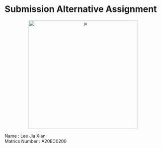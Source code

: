 # Submission Alternative Assignment

<center><img src="https://github.com/drshahizan/SECP3843/assets/97084950/4bc3895b-16b0-4823-9ad2-6ab5760bf0cb" alt="jx" title="jx-photo" height="350" /></center>


<div>
  <p>
    Name : Lee Jia Xian <br>
    Matrics Number : A20EC0200
  </p>
</div>
